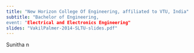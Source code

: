 ```yaml
---
title: "New Horizon College Of Engineering, affiliated to VTU, India"
subtitle: "Bachelor of Engineering, 
event: "Electrical and Electronics Engineering"
slides: "VakilPalmer-2014-SLTU-slides.pdf"
---
```

Sunitha n
